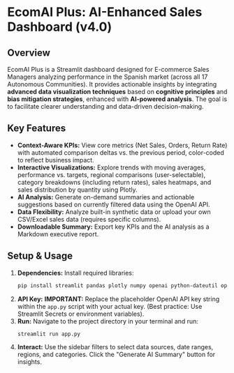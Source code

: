 # EcomAI Plus: AI-Enhanced Sales Dashboard (v4.0)

## Overview

EcomAI Plus is a Streamlit dashboard designed for E-commerce Sales Managers analyzing performance in the Spanish market (across all 17 Autonomous Communities). It provides actionable insights by integrating **advanced data visualization techniques** based on **cognitive principles** and **bias mitigation strategies**, enhanced with **AI-powered analysis**. The goal is to facilitate clearer understanding and data-driven decision-making.

## Key Features

*   **Context-Aware KPIs:** View core metrics (Net Sales, Orders, Return Rate) with automated comparison deltas vs. the previous period, color-coded to reflect business impact.
*   **Interactive Visualizations:** Explore trends with moving averages, performance vs. targets, regional comparisons (user-selectable), category breakdowns (including return rates), sales heatmaps, and sales distribution by quantity using Plotly.
*   **AI Analysis:** Generate on-demand summaries and actionable suggestions based on currently filtered data using the OpenAI API.
*   **Data Flexibility:** Analyze built-in synthetic data or upload your own CSV/Excel sales data (requires specific columns).
*   **Downloadable Summary:** Export key KPIs and the AI analysis as a Markdown executive report.

## Setup & Usage

1.  **Dependencies:** Install required libraries:
    ```bash
    pip install streamlit pandas plotly numpy openai python-dateutil openpyxl
    ```
2.  **API Key:** **IMPORTANT:** Replace the placeholder OpenAI API key string within the `app.py` script with your actual key. (Best practice: Use Streamlit Secrets or environment variables).
3.  **Run:** Navigate to the project directory in your terminal and run:
    ```bash
    streamlit run app.py
    ```
4.  **Interact:** Use the sidebar filters to select data sources, date ranges, regions, and categories. Click the "Generate AI Summary" button for insights.
